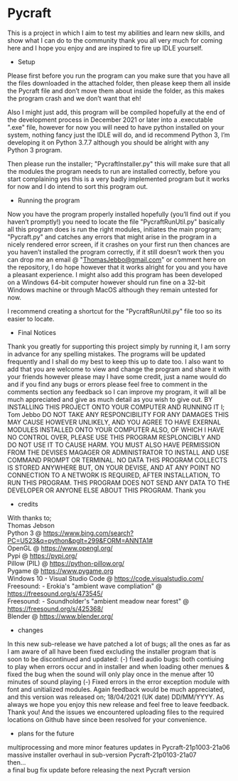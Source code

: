 # Pycraft

This is a project in which I aim to test my abilities and learn new skills, and show what I can do to the community thank you all very much for coming here and I hope you enjoy and are inspired to fire up IDLE yourself.

 - Setup

Please first before you run the program can you make sure that you have all the files downloaded in the attached folder, then please keep them all inside the Pycraft file and don’t move them about inside the folder, as this makes the program crash and we don’t want that eh!

Also I might just add, this program will be compiled hopefully at the end of the development process in December 2021 or later into a .executable ".exe" file, however for now you will need to have python installed on your system, nothing fancy just the IDLE will do, and id recommend Python 3, I’m developing it on Python 3.7.7 although you should be alright with any Python 3 program.

Then please run the installer; "PycraftInstaller.py" this will make sure that all the modules the program needs to run are installed correctly, before you start complaining yes this is a very badly implemented program but it works for now and I do intend to sort this program out.

 - Running the program

Now you have the program properly installed hopefully (you’ll find out if you haven’t promptly!) you need to locate the file "PycraftRunUtil.py" basically all this program does is run the right modules, initiates the main program; "Pycraft.py" and catches any errors that might arise in the program in a nicely rendered error screen, if it crashes on your first run then chances are you haven’t installed the program correctly, if it still doesn’t work then you can drop me an email @ "ThomasJebbo@gmail.com" or comment here on the repository, I do hope however that it works alright for you and you have a pleasant experience. I might also add this program has been developed on a Windows 64-bit computer however should run fine on a 32-bit Windows machine or through MacOS although they remain untested for now. 

I recommend creating a shortcut for the "PycraftRunUtil.py" file too so its easier to locate.

 - Final Notices

Thank you greatly for supporting this project simply by running it, I am sorry in advance for any spelling mistakes. The programs will be updated frequently and I shall do my best to keep this up to date too. I also want to add that you are welcome to view and change the program and share it with your friends however please may I have some credit, just a name would do and if you find any bugs or errors please feel free to comment in the comments section any feedback so I can improve my program, it will all be much appreciated and give as much detail as you wish to give out. BY INSTALLING THIS PROJECT ONTO YOUR COMPUTER AND RUNNING IT I; Tom Jebbo DO NOT TAKE ANY RESPONCIBILITY FOR ANY DAMAGES THIS MAY CAUSE HOWEVER UNLIKELY, AND YOU AGREE TO HAVE EXERNAL MODULES INSTALLED ONTO YOUR COMPUTER ALSO, OF WHICH I HAVE NO CONTROL OVER, PLEASE USE THIS PROGRAM RESPLONCIBLY AND DO NOT USE IT TO CAUSE HARM. YOU MUST ALSO HAVE PERMISSION FROM THE DEVISES MAGAGER OR ADMINISTRATOR TO INSTALL AND USE COMMAND PROMPT OR TERMINAL. NO DATA THIS PROGRAM COLLECTS IS STORED ANYWHERE BUT, ON YOUR DEVISE, AND AT ANY POINT NO CONNECTION TO A NETWORK IS REQUIRED, AFTER INSTALLATION, TO RUN THIS PROGRAM. THIS PROGRAM DOES NOT SEND ANY DATA TO THE DEVELOPER OR ANYONE ELSE ABOUT THIS PROGRAM. Thank you

- credits

With thanks to; <br />
Thomas Jebson <br />
Python 3 @ https://www.bing.com/search?PC=U523&q=python&pglt=299&FORM=ANNTA1# <br />
OpenGL @ https://www.opengl.org/ <br />
Pypi @ https://pypi.org/ <br />
Pillow (PIL) @ https://python-pillow.org/ <br />
Pygame @ https://www.pygame.org <br />
Windows 10 - Visual Studio Code @ https://code.visualstudio.com/ <br />
Freesound: - Erokia's "ambient wave compliation" @ https://freesound.org/s/473545/ <br />
Freesound: - Soundholder's "ambient meadow near forest" @ https://freesound.org/s/425368/ <br />
Blender @ https://www.blender.org/ <br />

- changes

In this new sub-release we have patched a lot of bugs; all the ones as far as I am aware of all have been fixed excluding the installer program that is soon to be discontinued and updated: (-) fixed audio bugs: both contiuing to play when errors occur and in installer and when loading other menues & fixed the bug when the sound will only play once in the menue after 10 minutes of sound playing (-) Fixed errors in the error exception module with font and unitialized modules. Again feedback would be much appreciated, and this version was released on; 18/04/2021 (UK date) DD/MM/YYYY. As always we hope you enjoy this new release and feel free to leave feedback. Thank you! And the issues we encountered uploading files to the required locations on Github have since been resolved for your convenience.

- plans for the future

multiprocessing and more minor features updates in Pycraft-21p1003-21a06 <br />
massive installer overhaul in sub-version Pycraft-21p0103-21a07<br />
then... <br />
a final bug fix update before releasing the next Pycraft version <br />
